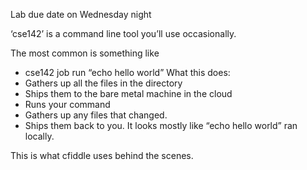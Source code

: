 Lab due date on Wednesday night

‘cse142’ is a command line tool you’ll use occasionally.

The most common is something like

- cse142 job run “echo hello world”
  What this does:
- Gathers up all the files in the directory
- Ships them to the bare metal machine in the cloud
- Runs your command
- Gathers up any files that changed.
- Ships them back to you.
  It looks mostly like “echo hello world” ran locally.

This is what cfiddle uses behind the scenes.
